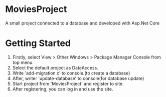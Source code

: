 # MoviesProject
A small project connected to a database and developed with Asp.Net Core



# Getting Started 
1. Firstly, select  View > Other Windows > Package Manager Console from top menu.
2. Select the default project as DataAccess.
3. Write 'add-migration x' to console.(to create a database)
4. After, writer 'update-database' to console(for database update)
5. Start project from 'MoviesProject' and register to site.
6. After registering, you can log in and use the site.

